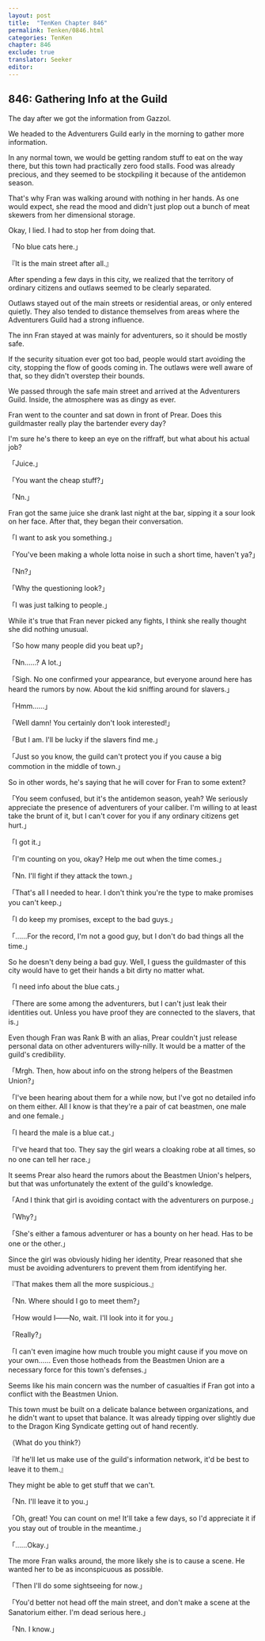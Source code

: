 ```yaml
---
layout: post
title:  "TenKen Chapter 846"
permalink: Tenken/0846.html
categories: TenKen
chapter: 846
exclude: true
translator: Seeker
editor: 
---
```

<h2 id="ch846">846: Gathering Info at the Guild</h2>

 The day after we got the information from Gazzol.

 We headed to the Adventurers Guild early in the morning to gather more information.

 In any normal town, we would be getting random stuff to eat on the way there, but this town had practically zero food stalls. Food was already precious, and they seemed to be stockpiling it because of the antidemon season.

 That's why Fran was walking around with nothing in her hands. As one would expect, she read the mood and didn't just plop out a bunch of meat skewers from her dimensional storage.

 Okay, I lied. I had to stop her from doing that.

「No blue cats here.」

『It is the main street after all.』

 After spending a few days in this city, we realized that the territory of ordinary citizens and outlaws seemed to be clearly separated.

 Outlaws stayed out of the main streets or residential areas, or only entered quietly. They also tended to distance themselves from areas where the Adventurers Guild had a strong influence.

 The inn Fran stayed at was mainly for adventurers, so it should be mostly safe.

 If the security situation ever got too bad, people would start avoiding the city, stopping the flow of goods coming in. The outlaws were well aware of that, so they didn't overstep their bounds.

 We passed through the safe main street and arrived at the Adventurers Guild. Inside, the atmosphere was as dingy as ever.

 Fran went to the counter and sat down in front of Prear. Does this guildmaster really play the bartender every day?

 I'm sure he's there to keep an eye on the riffraff, but what about his actual job?

「Juice.」

「You want the cheap stuff?」

「Nn.」

 Fran got the same juice she drank last night at the bar, sipping it a sour look on her face. After that, they began their conversation.

「I want to ask you something.」

「You've been making a whole lotta noise in such a short time, haven't ya?」

「Nn?」

「Why the questioning look?」

「I was just talking to people.」

 While it's true that Fran never picked any fights, I think she really thought she did nothing unusual.

「So how many people did you beat up?」

「Nn……? A lot.」

「Sigh. No one confirmed your appearance, but everyone around here has heard the rumors by now. About the kid sniffing around for slavers.」

「Hmm……」

「Well damn! You certainly don't look interested!」

「But I am. I'll be lucky if the slavers find me.」

「Just so you know, the guild can't protect you if you cause a big commotion in the middle of town.」

 So in other words, he's saying that he will cover for Fran to some extent?

「You seem confused, but it's the antidemon season, yeah? We seriously appreciate the presence of adventurers of your caliber. I'm willing to at least take the brunt of it, but I can't cover for you if any ordinary citizens get hurt.」

「I got it.」

「I'm counting on you, okay? Help me out when the time comes.」

「Nn. I'll fight if they attack the town.」

「That's all I needed to hear. I don't think you're the type to make promises you can't keep.」

「I do keep my promises, except to the bad guys.」

「……For the record, I'm not a good guy, but I don't do bad things all the time.」

 So he doesn't deny being a bad guy. Well, I guess the guildmaster of this city would have to get their hands a bit dirty no matter what.

「I need info about the blue cats.」

「There are some among the adventurers, but I can't just leak their identities out. Unless you have proof they are connected to the slavers, that is.」

 Even though Fran was Rank B with an alias, Prear couldn't just release personal data on other adventurers willy-nilly. It would be a matter of the guild's credibility.

「Mrgh. Then, how about info on the strong helpers of the Beastmen Union?」

「I've been hearing about them for a while now, but I've got no detailed info on them either. All I know is that they're a pair of cat beastmen, one male and one female.」

「I heard the male is a blue cat.」

「I've heard that too. They say the girl wears a cloaking robe at all times, so no one can tell her race.」

 It seems Prear also heard the rumors about the Beastmen Union's helpers, but that was unfortunately the extent of the guild's knowledge.

「And I think that girl is avoiding contact with the adventurers on purpose.」

「Why?」

「She's either a famous adventurer or has a bounty on her head. Has to be one or the other.」

 Since the girl was obviously hiding her identity, Prear reasoned that she must be avoiding adventurers to prevent them from identifying her.

『That makes them all the more suspicious.』

「Nn. Where should I go to meet them?」

「How would I――No, wait. I'll look into it for you.」

「Really?」

「I can't even imagine how much trouble you might cause if you move on your own…… Even those hotheads from the Beastmen Union are a necessary force for this town's defenses.」

 Seems like his main concern was the number of casualties if Fran got into a conflict with the Beastmen Union.

 This town must be built on a delicate balance between organizations, and he didn't want to upset that balance. It was already tipping over slightly due to the Dragon King Syndicate getting out of hand recently.

（What do you think?）

『If he'll let us make use of the guild's information network, it'd be best to leave it to them.』

 They might be able to get stuff that we can't.

「Nn. I'll leave it to you.」

「Oh, great! You can count on me! It'll take a few days, so I'd appreciate it if you stay out of trouble in the meantime.」

「……Okay.」

 The more Fran walks around, the more likely she is to cause a scene. He wanted her to be as inconspicuous as possible.

「Then I'll do some sightseeing for now.」

「You'd better not head off the main street, and don't make a scene at the Sanatorium either. I'm dead serious here.」

「Nn. I know.」



